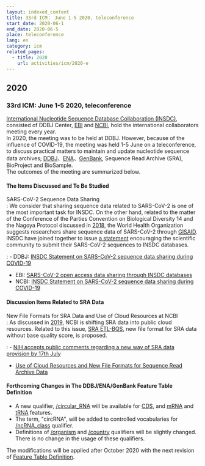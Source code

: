 ```yaml
---
layout: indexed_content
title: 33rd ICM： June 1-5 2020, teleconference
start_date: 2020-06-1
end_date: 2020-06-5
place: teleconference
lang: en
category: icm
related_pages:
  - title: 2020
    url: activities/icm/2020-e
---
```


## 2020 <a name="2020"></a>

### 33rd ICM: June 1-5 2020, teleconference

[International Nucleotide Sequence Database Collaboration
(INSDC)](http://www.insdc.org/), consisted of DDBJ Center,
[EBI](https://www.ebi.ac.uk/) and [NCBI](https://www.ncbi.nlm.nih.gov/),
hold the international collaborators meeting every year.  
In 2020, the meeting was to be held at DDBJ. However, because of the
influence of COVID-19, the meeting was held 1-5 June on a
teleconference, to discuss practical matters to maintain and update
nucleotide sequence data archives;
[DDBJ](/index-e.html)、[ENA](https://www.ebi.ac.uk/ena/)、[GenBank](https://www.ncbi.nlm.nih.gov/genbank/index.html),
Sequence Read Archive (SRA), BioProject and BioSample.  
The outcomes of the meeting are summarized below.

#### The Items Discussed and To Be Studied

SARS-CoV-2 Sequence Data Sharing  
:  We consider that sharing sequence data related to SARS-CoV-2 is one of
  the most important task for INSDC. On the other hand, related to the
  matter of the Conference of the Parties Convention on Biological
  Diversity 14 and the Nagoya Protocol discussed in [2018](#2018), the
  World Health Organization suggests researchers share sequence data of
  SARS-CoV-2 through [GISAID](https://www.gisaid.org/).  
  INSDC have joined together to issue [a
  statement](http://www.insdc.org/sites/insdc.org/files/documents/INSDC_Statement_on_SARS-CoV-2_sequence_data_sharing_during_COVID-19.pdf)
  encouraging the scientific community to submit their SARS-CoV-2
  sequences to INSDC databases.

:  -   DDBJ: [INSDC Statement on SARS-CoV-2 sequence data sharing during
      COVID-19](/news/en/200818_2-e.html)
  -   EBI: [SARS-CoV-2 open access data sharing through INSDC
      databases](https://www.ebi.ac.uk/about/news/announcements/sars-cov-2-open-access-data-sharing-through-insdc-databases)
  -   NCBI: [INSDC Statement on SARS-CoV-2 sequence data sharing during
      COVID-19](https://ncbiinsights.ncbi.nlm.nih.gov/2020/08/17/insdc-covid-data-sharing/)

#### Discussion Items Related to SRA Data <a name="2020-sra"></a>

New File Formats for SRA Data and Use of Cloud Resources at NCBI  
: As discussed in [2019](#2019), NCBI is shifting SRA data into public
  cloud resources. Related to this issue, [SRA
  ETL-BQS](https://www.ncbi.nlm.nih.gov/sra/docs/sra-data-formats/), new
  file format for SRA data without base quality score, is proposed.

:  -   [NIH accepts public comments regarding a new way of SRA data
      provision by 17th July](/news/en/200610-e.html)
  -   [Use of Cloud Resources and New File Formats for Sequence Read
      Archive Data](https://datascience.nih.gov/sra-rfi-submission)

#### Forthcoming Changes in The DDBJ/ENA/GenBank Feature Table Definition <a name="2020-ft"></a>

-   A new qualifier,
    [/circular\_RNA](/ddbj/qualifiers-e.html#circular_RNA) will be
    available for [CDS](/ddbj/features-e.html#cds), and
    [mRNA](/ddbj/features-e.html#mRNA) and
    [tRNA](/ddbj/features-e.html#tRNA) features.
-   The term, "circRNA", will be added to controlled vocabularies for
    [/ncRNA\_class](/ddbj/qualifiers-e.html#ncRNA_class) qualifier.
-   Definitions of [/organism](/ddbj/qualifiers-e.html#organism) and
    [/country](/ddbj/qualifiers-e.html#country) qualifiers will be
    slightly changed. There is no change in the usage of these
    qualifiers.

The modifications will be applied after October 2020 with the next
revision of [Feature Table Definition](/ddbj/full_index-e.html).